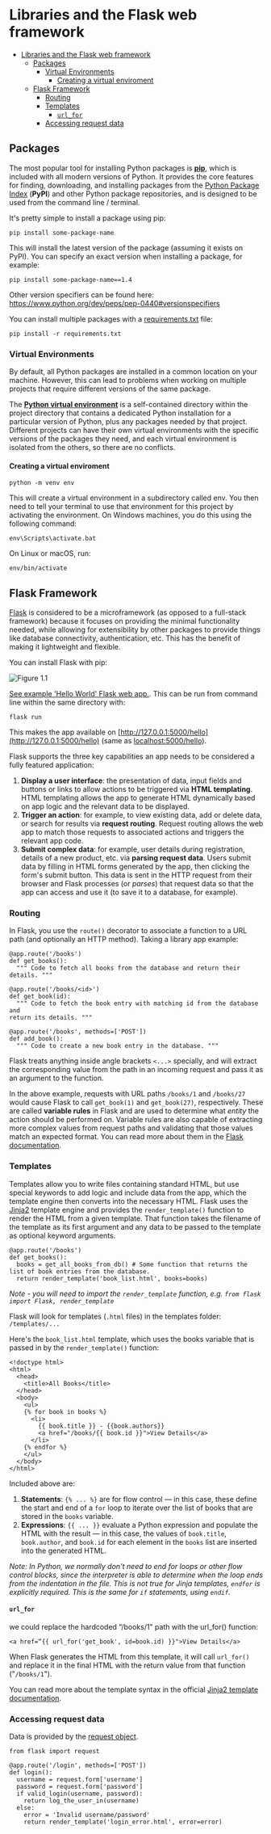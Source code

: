 # Libraries and the Flask web framework

- [Libraries and the Flask web framework](#libraries-and-the-flask-web-framework)
  - [Packages](#packages)
    - [Virtual Environments](#virtual-environments)
      - [Creating a virtual enviroment](#creating-a-virtual-enviroment)
  - [Flask Framework](#flask-framework)
    - [Routing](#routing)
    - [Templates](#templates)
      - [`url_for`](#url_for)
    - [Accessing request data](#accessing-request-data)

## Packages

The most popular tool for installing Python packages is [**pip**](https://pip.pypa.io/en/stable/),
which is included with all modern versions of Python. It provides
the core features for finding, downloading, and installing
packages from the [Python Package Index](https://pypi.org/) (**PyPI**) and other
Python package repositories, and is designed to be used from
the command line / terminal.

It's pretty simple to install a package using pip:

`pip install some-package-name`

This will install the latest version of the package (assuming it
exists on PyPI). You can specify an exact version when installing a package, for
example:

`pip install some-package-name==1.4`

Other version specifiers can be found here: https://www.python.org/dev/peps/pep-0440#versionspecifiers

You can install multiple packages with a [requirements.txt](https://pip.pypa.io/en/stable/user_guide/#requirements-files) file:

`pip install -r requirements.txt`

### Virtual Environments

By default, all Python packages are installed in a common location on your machine. However, this can lead to problems when working on multiple projects that require different versions of the same package.

The [**Python virtual environment**](https://docs.python.org/3/tutorial/venv.html) is a self-contained
directory within the project directory that contains a dedicated Python installation for a particular version of Python, plus any packages needed by that project. Different projects can have their own virtual environments with the specific versions of the packages they need, and each virtual environment is isolated
from the others, so there are no conflicts.

#### Creating a virtual enviroment

`python -m venv env`

This will create a virtual environment in a subdirectory called env. You then need to tell your terminal to
use that environment for this project by activating the environment. On Windows machines, you do this
using the following command:

`env\Scripts\activate.bat`

On Linux or macOS, run:

`env/bin/activate`

## Flask Framework

[Flask](https://palletsprojects.com/p/flask/) is considered to be a microframework (as opposed to a full-stack framework) because it focuses on providing the minimal functionality needed, while allowing for extensibility by other packages to provide things like database connectivity, authentication, etc. This has the benefit of making it lightweight and flexible.

You can install Flask with pip:

![Figure 1.1](img/figure1-1.png)

[See example 'Hello World' Flask web app.](https://github.com/rysharprules/Rython/blob/master/rython/examples/flask/app.py). This can be run from command line within the same directory with:

`flask run`

This makes the app available on [http://127.0.0.1:5000/hello](http://127.0.0.1:5000/hello) (same as [localhost:5000/hello](localhost:5000/hello)).

Flask supports the three key capabilities an app needs to be considered a fully featured application:

1. **Display a user interface**: the presentation of data, input fields and buttons or links to allow actions to be triggered via **HTML templating**. HTML templating allows the app to generate HTML dynamically based on app logic and the relevant data to be displayed.
1. **Trigger an action**: for example, to view existing data, add or delete data, or search for results via **request routing**. Request routing allows the web app to match those requests to associated actions and triggers the relevant app code.
1. **Submit complex data**: for example, user details during registration, details of a new product, etc. via **parsing request data**. Users submit data by filling in HTML forms generated by the app, then clicking the form's submit button. This data is sent in the HTTP request from their browser and Flask processes (or _parses_) that request data so that the app can access and use it (to save it to a database, for example).

### Routing

In Flask, you use the `route()` decorator to associate a function to a URL path (and optionally an HTTP method). Taking a library app example:

````
@app.route('/books')
def get_books():
  """ Code to fetch all books from the database and return their details. """

@app.route('/books/<id>')
def get_book(id):
  """ Code to fetch the book entry with matching id from the database and 
return its details. """

@app.route('/books', methods=['POST'])
def add_book():
  """ Code to create a new book entry in the database. """
```` 

Flask treats anything inside angle brackets `<...>` specially, and will extract the corresponding value from the path in an incoming request and pass it as an
argument to the function.

In the above example, requests with URL paths `/books/1` and `/books/27` would cause Flask to call `get_book(1)` and `get_book(27)`, respectively. These are called **variable rules** in Flask and are used to determine what _entity_ the action should be performed on. Variable rules are also capable of extracting more complex values from request paths and validating that those values match an expected format. You can read more about them in the [Flask documentation](https://flask.palletsprojects.com/en/1.1.x/quickstart/#variable-rules).

### Templates

Templates allow you to write files containing standard HTML, but use special keywords to add logic and include data from the app, which the template engine then converts into the necessary HTML. Flask uses the [Jinja2](https://palletsprojects.com/p/jinja/) template engine and provides the `render_template()` function to render the HTML from a given template. That function takes the filename of the template as its first argument and any data to be passed to the template as optional keyword arguments.

````
@app.route('/books')
def get_books():
  books = get_all_books_from_db() # Some function that returns the list of book entries from the database.
  return render_template('book_list.html', books=books)
````

_Note - you will need to import the `render_template` function, e.g. `from flask import Flask, render_template`_

Flask will look for templates (`.html` files) in the templates folder: `/templates/...`

Here's the `book_list.html` template, which uses the books variable that is passed in by the `render_template()` function:

````
<!doctype html>
<html>
  <head>
    <title>All Books</title>
  </head>
  <body>
    <ul>
    {% for book in books %}
      <li>
        {{ book.title }} - {{book.authors}}
        <a href="/books/{{ book.id }}">View Details</a>
      </li>
    {% endfor %}
    </ul>
  </body>
</html>
````

Included above are:

1. **Statements**: `{% ... %}` are for flow control — in this case, these define the start and end of a `for` loop to iterate over the list of books that are stored in the `books` variable.
1. **Expressions**: `{{ ... }}` evaluate a Python expression and populate the HTML with the result — in this case, the values of `book.title`, `book.author`, and `book.id` for each element in the `books` list are inserted into the generated HTML.

_Note: In Python, we normally don't need to end for loops or other flow control blocks, since the interpreter is able to determine when the loop ends from the indentation in the file. This is not true for Jinja templates, `endfor` is explicitly required. This is the same for `if` statements, using `endif`._

#### `url_for`

we could replace the hardcoded “/books/1" path with the url_for() function:

`<a href=“{{ url_for('get_book', id=book.id) }}">View Details</a>`

When Flask generates the HTML from this template, it will call `url_for()` and replace it in the final HTML with the return value from that function ("`/books/1`").

You can read more about the template syntax in the official [Jinja2 template documentation](https://jinja.palletsprojects.com/en/2.11.x/templates/).

### Accessing request data

Data is provided by the [request object](https://flask.palletsprojects.com/en/1.1.x/quickstart/#the-request-object).

````
from flask import request

@app.route('/login', methods=['POST'])
def login():
  username = request.form['username']
  password = request.form['password']
  if valid_login(username, password):
    return log_the_user_in(username)
  else:
    error = 'Invalid username/password'
    return render_template('login_error.html', error=error)
````